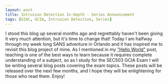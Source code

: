 ```yaml
---
layout: post
title: Intrusion Detection In-Depth - Series Announcement
tags: [GIAC, GCIA, Intrusion Detection, Series] 
---
```


I stood this blog up several months ago and regrettably haven't been giving it very much attention, but it's time to change that! Today I am halfway through my week long SANS adventure in Orlando and it has inspired me to revisit this blog project of mine. As I mentioned in my ["Hello World"](https://bytehacks.com/2016-11-18-Hello-World/) post, teaching is one of the best ways to learn because it requires complete understanding of a subject, so as I study for the SEC503 GCIA Exam I will be writing several blog posts covering the exam topics. These posts will be released over the next few months, and I hope they will be enlightening for those who read them.
Enjoy!
